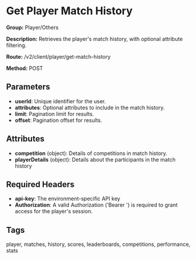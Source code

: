 # Get Player Match History

**Group:** Player/Others

**Description:** Retrieves the player's match history, with optional attribute filtering.

**Route:** /v2/client/player/get-match-history

**Method:** POST

## Parameters

- **userId**: Unique identifier for the user.
- **attributes**: Optional attributes to include in the match history.
- **limit**: Pagination limit for results.
- **offset**: Pagination offset for results.

## Attributes

- **competition** (object): Details of competitions in match history.
- **playerDetails** (object): Details about the participants in the match history

## Required Headers

- **api-key**: The environment-specific API key
- **Authorization**: A valid Authorization ('Bearer <token>') is required to grant access for the player's session.

## Tags

player, matches, history, scores, leaderboards, competitions, performance, stats
